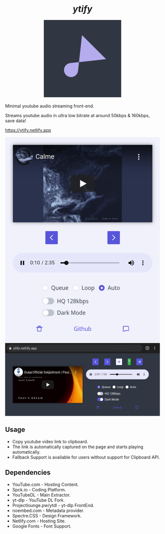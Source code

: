 <div align="center">
<h1><i>ytify</i></h1>
<img width="50%" src="Assets/maskable_icon_x512.png"></img>
</div>
<br>
Minimal youtube audio streaming front-end.

Streams youtube audio in ultra low bitrate at around 50kbps & 160kbps, save data!

https://ytify.netlify.app

![](Assets/ss1.png)
![](Assets/ss2.png)

## Usage
- Copy youtube video link to clipboard.
- The link is automatically captured on the page and starts playing automatically.
- Fallback Support is available for users without support for Clipboard API.


## Dependencies
- YouTube.com - Hosting Content.
- Spck.io - Coding Platform.
- YouTubeDL - Main Extractor.
- yt-dlp - YouTube DL Fork.
- Projectlounge.pw/ytdl - yt-dlp FrontEnd.
- noembed.com - Metadata provider.
- Spectre.CSS - Design Framework.
- Netlify.com - Hosting Site.
- Google Fonts - Font Support.
